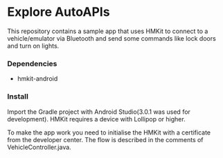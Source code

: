 # Explore AutoAPIs

This repository contains a sample app that uses HMKit to connect to a 
vehicle/emulator via Bluetooth and send some commands like lock doors and turn on lights.

### Dependencies

* hmkit-android

### Install

Import the Gradle project with Android Studio(3.0.1 was used for development). HMKit requires 
a device with Lollipop or higher.

To make the app work you need to initialise the HMKit with a certificate from the developer 
center. The flow is described in the comments of VehicleController.java.

